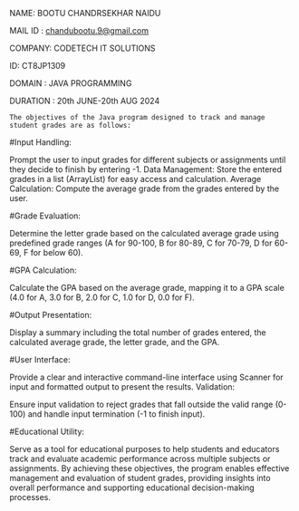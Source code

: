 NAME: BOOTU CHANDRSEKHAR NAIDU

MAIL ID : chandubootu.9@gmail.com

COMPANY: CODETECH IT SOLUTIONS

ID: CT8JP1309

DOMAIN : JAVA PROGRAMMING

DURATION : 20th JUNE-20th AUG 2024

    The objectives of the Java program designed to track and manage student grades are as follows:

#Input Handling:

Prompt the user to input grades for different subjects or assignments until they decide to finish by entering -1.
Data Management:
Store the entered grades in a list (ArrayList<Double>) for easy access and calculation.
Average Calculation:
Compute the average grade from the grades entered by the user.

#Grade Evaluation:

Determine the letter grade based on the calculated average grade using predefined grade ranges (A for 90-100, B for 80-89, C for 70-79, D for 60-69, F for below 60).

#GPA Calculation:

Calculate the GPA based on the average grade, mapping it to a GPA scale (4.0 for A, 3.0 for B, 2.0 for C, 1.0 for D, 0.0 for F).

#Output Presentation:

Display a summary including the total number of grades entered, the calculated average grade, the letter grade, and the GPA.

#User Interface:

Provide a clear and interactive command-line interface using Scanner for input and formatted output to present the results.
Validation:

Ensure input validation to reject grades that fall outside the valid range (0-100) and handle input termination (-1 to finish input).

#Educational Utility:

Serve as a tool for educational purposes to help students and educators track and evaluate academic performance across multiple subjects or assignments.
By achieving these objectives, the program enables effective management and evaluation of student grades, providing insights into overall performance and supporting educational decision-making processes.
